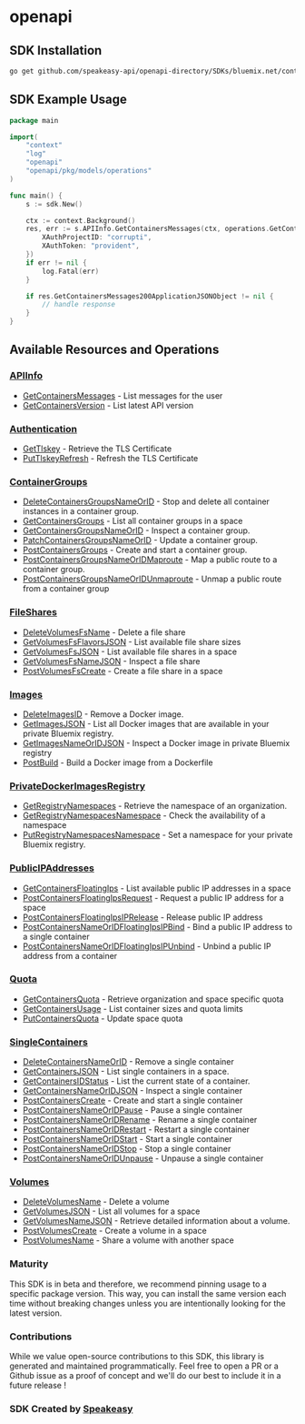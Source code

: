# openapi

<!-- Start SDK Installation -->
## SDK Installation

```bash
go get github.com/speakeasy-api/openapi-directory/SDKs/bluemix.net/containers/3.0.0/go
```
<!-- End SDK Installation -->

## SDK Example Usage
<!-- Start SDK Example Usage -->
```go
package main

import(
	"context"
	"log"
	"openapi"
	"openapi/pkg/models/operations"
)

func main() {
    s := sdk.New()

    ctx := context.Background()
    res, err := s.APIInfo.GetContainersMessages(ctx, operations.GetContainersMessagesRequest{
        XAuthProjectID: "corrupti",
        XAuthToken: "provident",
    })
    if err != nil {
        log.Fatal(err)
    }

    if res.GetContainersMessages200ApplicationJSONObject != nil {
        // handle response
    }
}
```
<!-- End SDK Example Usage -->

<!-- Start SDK Available Operations -->
## Available Resources and Operations


### [APIInfo](docs/apiinfo/README.md)

* [GetContainersMessages](docs/apiinfo/README.md#getcontainersmessages) - List messages for the user
* [GetContainersVersion](docs/apiinfo/README.md#getcontainersversion) - List latest API version

### [Authentication](docs/authentication/README.md)

* [GetTlskey](docs/authentication/README.md#gettlskey) - Retrieve the TLS Certificate
* [PutTlskeyRefresh](docs/authentication/README.md#puttlskeyrefresh) - Refresh the TLS Certificate

### [ContainerGroups](docs/containergroups/README.md)

* [DeleteContainersGroupsNameOrID](docs/containergroups/README.md#deletecontainersgroupsnameorid) - Stop and delete all container instances in a container group.
* [GetContainersGroups](docs/containergroups/README.md#getcontainersgroups) - List all container groups in a space
* [GetContainersGroupsNameOrID](docs/containergroups/README.md#getcontainersgroupsnameorid) - Inspect a container group.
* [PatchContainersGroupsNameOrID](docs/containergroups/README.md#patchcontainersgroupsnameorid) - Update a container group.
* [PostContainersGroups](docs/containergroups/README.md#postcontainersgroups) - Create and start a container group.
* [PostContainersGroupsNameOrIDMaproute](docs/containergroups/README.md#postcontainersgroupsnameoridmaproute) - Map a public route to a container group.
* [PostContainersGroupsNameOrIDUnmaproute](docs/containergroups/README.md#postcontainersgroupsnameoridunmaproute) - Unmap a public route from a container group

### [FileShares](docs/fileshares/README.md)

* [DeleteVolumesFsName](docs/fileshares/README.md#deletevolumesfsname) - Delete a file share
* [GetVolumesFsFlavorsJSON](docs/fileshares/README.md#getvolumesfsflavorsjson) - List available file share sizes
* [GetVolumesFsJSON](docs/fileshares/README.md#getvolumesfsjson) - List available file shares in a space
* [GetVolumesFsNameJSON](docs/fileshares/README.md#getvolumesfsnamejson) - Inspect a file share
* [PostVolumesFsCreate](docs/fileshares/README.md#postvolumesfscreate) - Create a file share in a space

### [Images](docs/images/README.md)

* [DeleteImagesID](docs/images/README.md#deleteimagesid) - Remove a Docker image.
* [GetImagesJSON](docs/images/README.md#getimagesjson) - List all Docker images that are available in your private Bluemix registry.
* [GetImagesNameOrIDJSON](docs/images/README.md#getimagesnameoridjson) - Inspect a Docker image in private Bluemix registry
* [PostBuild](docs/images/README.md#postbuild) - Build a Docker image from a Dockerfile

### [PrivateDockerImagesRegistry](docs/privatedockerimagesregistry/README.md)

* [GetRegistryNamespaces](docs/privatedockerimagesregistry/README.md#getregistrynamespaces) - Retrieve the namespace of an organization.
* [GetRegistryNamespacesNamespace](docs/privatedockerimagesregistry/README.md#getregistrynamespacesnamespace) - Check the availability of a namespace
* [PutRegistryNamespacesNamespace](docs/privatedockerimagesregistry/README.md#putregistrynamespacesnamespace) - Set a namespace for your private Bluemix registry.

### [PublicIPAddresses](docs/publicipaddresses/README.md)

* [GetContainersFloatingIps](docs/publicipaddresses/README.md#getcontainersfloatingips) - List available public IP addresses in a space
* [PostContainersFloatingIpsRequest](docs/publicipaddresses/README.md#postcontainersfloatingipsrequest) - Request a public IP address for a space
* [PostContainersFloatingIpsIPRelease](docs/publicipaddresses/README.md#postcontainersfloatingipsiprelease) - Release public IP address
* [PostContainersNameOrIDFloatingIpsIPBind](docs/publicipaddresses/README.md#postcontainersnameoridfloatingipsipbind) - Bind a public IP address to a single container
* [PostContainersNameOrIDFloatingIpsIPUnbind](docs/publicipaddresses/README.md#postcontainersnameoridfloatingipsipunbind) - Unbind a public IP address from a container

### [Quota](docs/quota/README.md)

* [GetContainersQuota](docs/quota/README.md#getcontainersquota) - Retrieve organization and space specific quota
* [GetContainersUsage](docs/quota/README.md#getcontainersusage) - List container sizes and quota limits
* [PutContainersQuota](docs/quota/README.md#putcontainersquota) - Update space quota

### [SingleContainers](docs/singlecontainers/README.md)

* [DeleteContainersNameOrID](docs/singlecontainers/README.md#deletecontainersnameorid) - Remove a single container
* [GetContainersJSON](docs/singlecontainers/README.md#getcontainersjson) - List single containers in a space.
* [GetContainersIDStatus](docs/singlecontainers/README.md#getcontainersidstatus) - List the current state of a container.
* [GetContainersNameOrIDJSON](docs/singlecontainers/README.md#getcontainersnameoridjson) - Inspect a single container
* [PostContainersCreate](docs/singlecontainers/README.md#postcontainerscreate) - Create and start a single container
* [PostContainersNameOrIDPause](docs/singlecontainers/README.md#postcontainersnameoridpause) - Pause a single container
* [PostContainersNameOrIDRename](docs/singlecontainers/README.md#postcontainersnameoridrename) - Rename a single container
* [PostContainersNameOrIDRestart](docs/singlecontainers/README.md#postcontainersnameoridrestart) - Restart a single container
* [PostContainersNameOrIDStart](docs/singlecontainers/README.md#postcontainersnameoridstart) - Start a single container
* [PostContainersNameOrIDStop](docs/singlecontainers/README.md#postcontainersnameoridstop) - Stop a single container
* [PostContainersNameOrIDUnpause](docs/singlecontainers/README.md#postcontainersnameoridunpause) - Unpause a single container

### [Volumes](docs/volumes/README.md)

* [DeleteVolumesName](docs/volumes/README.md#deletevolumesname) - Delete a volume
* [GetVolumesJSON](docs/volumes/README.md#getvolumesjson) - List all volumes for a space
* [GetVolumesNameJSON](docs/volumes/README.md#getvolumesnamejson) - Retrieve detailed information about a volume. 
* [PostVolumesCreate](docs/volumes/README.md#postvolumescreate) - Create a volume in a space
* [PostVolumesName](docs/volumes/README.md#postvolumesname) - Share a volume with another space
<!-- End SDK Available Operations -->

### Maturity

This SDK is in beta and therefore, we recommend pinning usage to a specific package version.
This way, you can install the same version each time without breaking changes unless you are intentionally
looking for the latest version.

### Contributions

While we value open-source contributions to this SDK, this library is generated and maintained programmatically.
Feel free to open a PR or a Github issue as a proof of concept and we'll do our best to include it in a future release !

### SDK Created by [Speakeasy](https://docs.speakeasyapi.dev/docs/using-speakeasy/client-sdks)
